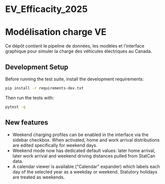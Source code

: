 # EV_Efficacity_2025

# Modélisation charge VE

Ce dépôt contient le pipeline de données, les modèles et l’interface
graphique pour simuler la charge des véhicules électriques au Canada.

## Development Setup

Before running the test suite, install the development requirements:

```bash
pip install -r requirements-dev.txt
```

Then run the tests with:

```bash
pytest -q
```

## New features

- Weekend charging profiles can be enabled in the interface via the sidebar
  checkbox. When activated, home and work arrival distributions are edited
  specifically for weekend days.
- Weekend mode now has dedicated default values: later home arrival, later work
  arrival and weekend driving distances pulled from StatCan data.
- A calendar viewer is available ("Calendar" expander) which labels each day of
  the selected year as a weekday or weekend. Statutory holidays are treated as
  weekends.
